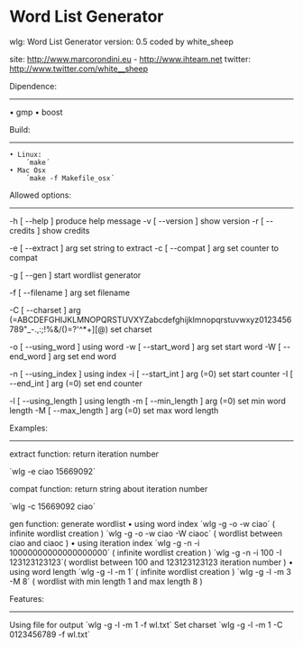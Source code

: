 Word List Generator
===================

wlg: Word List Generator 
version: 0.5
coded by white_sheep

site: http://www.marcorondini.eu - http://www.ihteam.net
twitter: http://www.twitter.com/white__sheep


Dipendence:
___________

• gmp 
• boost



Build:
__________

	• Linux:
		´make´
	• Mac Osx
		´make -f Makefile_osx´


Allowed options:
________________
  -h [ --help ]                         produce help message
  -v [ --version ]                      show version
  -r [ --credits ]                      show credits

  -e [ --extract ] arg                   set string to extract
  -c [ --compat ] arg                    set counter to compat

  -g [ --gen ]                           start wordlist generator

  -f [ --filename ] arg                  set filename 

  -C [ --charset ] arg (=ABCDEFGHIJKLMNOPQRSTUVXYZabcdefghijklmnopqrstuvwxyz0123456789"_-.,:;!%&/()=?'^*+][@)
                                         set charset

  -o [ --using_word ]                    using word
  -w [ --start_word ] arg                set start word
  -W [ --end_word ] arg                  set end word

  -n [ --using_index ]                   using index
  -i [ --start_int ] arg (=0)            set start counter
  -I [ --end_int ] arg (=0)              set end counter

  -l [ --using_length ]                  using length
  -m [ --min_length ] arg (=0)           set min word length
  -M [ --max_length ] arg (=0)           set max word length


Examples:
_________

extract function: return iteration number 

´wlg -e ciao
15669092´

compat function: return string about iteration number

´wlg -c 15669092
ciao´

gen function: generate wordlist
	• using word index
		´wlg -g -o -w ciao´ ( infinite wordlist creation )
		´wlg -g -o -w ciao -W ciaoc´ ( wordlist between ciao and ciaoc )
	• using iteration index
		´wlg -g -n -i 10000000000000000000´ ( infinite wordlist creation )
		´wlg -g -n -i 100 -I 123123123123´( wordlist between 100 and 123123123123 iteration number )
	• using word length
		´wlg -g -l -m 1´ ( infinite wordlist creation )
		´wlg -g -l -m 3 -M 8´ ( wordlist with min length 1 and max length 8 )


Features:
_________

Using file for output 
	´wlg -g -l -m 1 -f wl.txt´
Set charset
	´wlg -g -l -m 1 -C 0123456789 -f wl.txt´